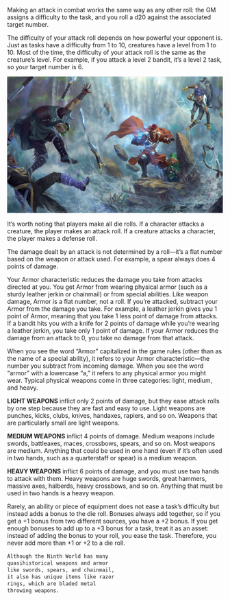 Making an attack in combat works the same way as any other roll: the GM assigns a difficulty to the task, and you roll a d20 against the associated target number.

The difficulty of your attack roll depends on how powerful your opponent is. Just as tasks have a difficulty from 1 to 10, creatures have a level from 1 to 10. Most of the time, the difficulty of your attack roll is the same as the creature’s level. For example, if you attack a level 2 bandit, it’s a level 2 task, so your target number is 6. 

![Combat](Combat.png)

It’s worth noting that players make all die rolls. If a character attacks a creature, the player makes an attack roll. If a creature attacks a character, the player makes a defense roll. 

The damage dealt by an attack is not determined by a roll—it’s a flat number based on the weapon or attack used. For example, a spear always does 4 points of damage.

Your Armor characteristic reduces the damage you take from attacks directed at you. You get Armor from wearing physical armor (such as a sturdy leather jerkin or chainmail) or from special abilities. Like weapon damage, Armor is a flat number, not a roll. If you’re attacked, subtract your Armor from the damage you take. For example, a leather jerkin gives you 1 point of Armor, meaning that you take 1 less point of damage from attacks. If a bandit hits you with a knife for 2 points of damage while you’re wearing a leather jerkin, you take only 1 point of damage. If your Armor reduces the damage from an attack to 0, you take no damage from that attack.

When you see the word “Armor” capitalized in the game rules (other than as the name of a special ability), it refers to your Armor characteristic—the number you subtract from incoming damage. When you see the word “armor” with a lowercase “a,” it refers to any physical armor you might wear. Typical physical weapons come in three categories: light, medium, and heavy. 

**LIGHT WEAPONS** inflict only 2 points of damage, but they ease attack rolls by one step because they are fast and easy to use. Light weapons are punches, kicks, clubs, knives, handaxes, rapiers, and so on. Weapons that are particularly small are light weapons.

**MEDIUM WEAPONS** inflict 4 points of damage. Medium weapons include swords, battleaxes, maces, crossbows, spears, and so on. Most weapons are medium. Anything that could be used in one hand (even if it’s often used in two hands, such as a quarterstaff or spear) is a medium weapon.

**HEAVY WEAPONS** inflict 6 points of damage, and you must use two hands to attack with them. Heavy weapons are huge swords, great hammers, massive axes, halberds, heavy crossbows, and so on. Anything that must be used in two hands is a heavy weapon.

Rarely, an ability or piece of equipment does not ease a task’s difficulty but instead adds a bonus to the die roll. Bonuses always add together, so if you get a +1 bonus from two different sources, you have a +2 bonus. If you get enough bonuses to add up to a +3 bonus for a task, treat it as an asset: instead of adding the bonus to your roll, you ease the task. Therefore, you never add more than +1 or +2 to a die roll. 

	Although the Ninth World has many 
	quasihistorical weapons and armor 
	like swords, spears, and chainmail, 
	it also has unique items like razor 
	rings, which are bladed	metal 
	throwing weapons.